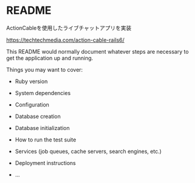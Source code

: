 # README

ActionCableを使用したライブチャットアプリを実装

https://techtechmedia.com/action-cable-rails6/

This README would normally document whatever steps are necessary to get the
application up and running.

Things you may want to cover:

* Ruby version

* System dependencies

* Configuration

* Database creation

* Database initialization

* How to run the test suite

* Services (job queues, cache servers, search engines, etc.)

* Deployment instructions

* ...
